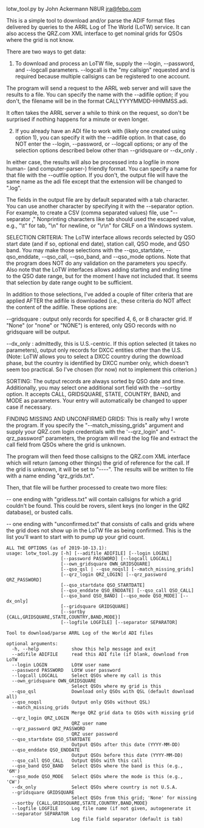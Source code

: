 lotw_tool.py by John Ackermann   N8UR   jra@febo.com

This is a simple tool to download and/or parse the ADIF format files
delivered by queries to the ARRL Log of The World (LoTW) service.
It can also access the QRZ.com XML interface to get nominal grids for
QSOs where the grid is not know.

There are two ways to get data:

1.  To download and process an LoTW file, supply the --login, --password,
and --logcall parameters.  --logcall is the "my callsign" requested and
is required because multiple callsigns can be registered to one account.

The program will send a request to the ARRL web server and will save the
results to a file.  You can specify the name with the --adifile option; if
you don't, the filename will be in the format CALLYYYYMMDD-HHMMSS.adi.

It often takes the ARRL server a while to think on the request, so don't
be surprised if nothing happens for a minute or even longer.

2.  If you already have an ADI file to work with (likely one created using
option 1), you can specify it with the --adifile option.  In that case,
do NOT enter the --login, --password, or --logcall options; or any of
the selection options described below other than --gridsquare or --dx_only .

In either case, the results will also be processed into a logfile in more 
human- (and computer-parser-) friendly format.  You can specify a name for 
that file with the --outfile option.  If you don't, the output file will 
have the same name as the adi file except that the extension will be 
changed to ".log".

The fields in the output file are by default separated with a tab character.
You can use another character by specifying it with the --separator option.
For example, to create a CSV (comma separated values) file, use
"--separator ,"  Nonprinting characters like tab should used the escaped
value, e.g., "\t" for tab, "\n" for newline, or "\r\n" for CRLF on a
Windows system.

SELECTION CRITERIA:
The LoTW interface allows records selected by QSO start date (and if so,
optional end date), station call, QSO mode, and QSO band.  You may
make those selections with the --qso_startdate, --qso_enddate,
--qso_call, --qso_band, and --qso_mode options.  Note that the program
does NOT do any validation on the parameters you specify.  Also note
that the LoTW interfaces allows adding starting and ending time to
the QSO date range, but for the moment I have not included that.  It
seems that selection by date range ought to be sufficient.

In addition to those selections, I've added a couple of filter
criteria that are applied AFTER the adifile is downloaded (i.e., these
criteria do NOT affect the content of the adifile.  These options are:

--gridsquare : output only records for specified 4, 6, or 8 character
grid.  If "None" (or "none" or "NONE") is entered, only QSO records
with no gridsquare will be output.

--dx_only : admittedly, this is U.S.-centric.  If this option selected
(it takes no parameters), output only records for DXCC entities other than
the U.S.  (Note: LoTW allows you to select a DXCC country during the download
phase, but the country is identified by DXCC number only, which doesn't seem
too practical.  So I've chosen (for now) not to implement this criterion.)

SORTING:
The output records are always sorted by QSO date and time.  Additionally,
you may select one additional sort field with the --sortby option.  It
accepts CALL, GRIDSQUARE, STATE, COUNTRY, BAND, and MODE as parameters.
Your entry will automatically be changed to upper case if necessary.

FINDING MISSING AND UNCONFIRMED GRIDS:
This is really why I wrote the program.  If you specify the 
"--match_missing_grids" argument and supply your QRZ.com login credentials
with the '--qrz_login" and "-qrz_password" parameters, the program
will read the log file and extract the call field from QSOs where the
grid is unknown.

The program will then feed those callsigns to the QRZ.com XML interface
which will return (among other things) the grid of reference for 
the call.  If the grid is unknown, it will be set to "----".  The results
will be written to file with a name ending "qrz_grids.txt".

Then, that file will be further processed to create two more files:

-- one ending with "gridless.txt" will contain callsigns for which
a grid couldn't be found.  This could be rovers, silent keys (no longer
in the QRZ database), or busted calls.

-- one ending with "unconfirmed.txt" that consists of calls and grids where
the grid does not show up in the LoTW file as being confirmed.  This is the
list you'll want to start with to pump up your grid count.

```
ALL THE OPTIONS (as of 2019-10-13.1):
usage: lotw_tool.py [-h] [--adifile ADIFILE] [--login LOGIN]
                    [--password PASSWORD] [--logcall LOGCALL]
                    [--own_gridsquare OWN_GRIDSQUARE]
                    [--qso_qsl | --qso_noqsl] [--match_missing_grids]
                    [--qrz_login QRZ_LOGIN] [--qrz_password QRZ_PASSWORD]
                    [--qso_startdate QSO_STARTDATE]
                    [--qso_enddate QSO_ENDDATE] [--qso_call QSO_CALL]
                    [--qso_band QSO_BAND] [--qso_mode QSO_MODE] [--dx_only]
                    [--gridsquare GRIDSQUARE]
                    [--sortby {CALL,GRIDSQUARE,STATE,COUNTRY,BAND,MODE}]
                    [--logfile LOGFILE] [--separator SEPARATOR]

Tool to download/parse ARRL Log of the World ADI files

optional arguments:
  -h, --help            show this help message and exit
  --adifile ADIFILE     read this ADI file (if blank, download from LoTW
  --login LOGIN         LOtW user name
  --password PASSWORD   LOtW user password
  --logcall LOGCALL     Select QSOs where my call is this
  --own_gridsquare OWN_GRIDSQUARE
                        Select QSOs where my grid is this
  --qso_qsl             Download only QSOs with QSL (default download all)
  --qso_noqsl           Output only QSOs without QSL)
  --match_missing_grids
                        Merge QRZ grid data to QSOs with missing grid
  --qrz_login QRZ_LOGIN
                        QRZ user name
  --qrz_password QRZ_PASSWORD
                        QRZ user password
  --qso_startdate QSO_STARTDATE
                        Output QSOs after this date (YYYY-MM-DD)
  --qso_enddate QSO_ENDDATE
                        Output QSOs before this date (YYYY-MM-DD)
  --qso_call QSO_CALL   Output QSOs with this call
  --qso_band QSO_BAND   Select QSOs where the band is this (e.g., '6M')
  --qso_mode QSO_MODE   Select QSOs where the mode is this (e.g., 'CW')
  --dx_only             Select QSOs where country is not U.S.A.
  --gridsquare GRIDSQUARE
                        Select QSOs from this grid; 'None' for missing
  --sortby {CALL,GRIDSQUARE,STATE,COUNTRY,BAND,MODE}
  --logfile LOGFILE     Log file name (if not given, autogenerate it
  --separator SEPARATOR
                        Log file field separator (default is tab)
```
